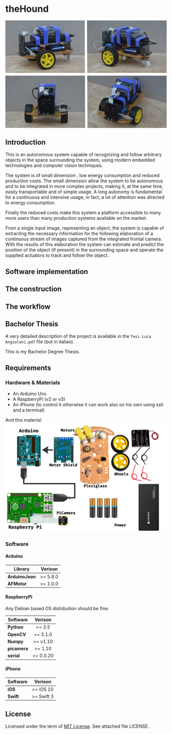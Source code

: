 # theHound
![theHoudPicture](./Images/CarPhoto.png)

## Introduction

This is an autonomous system capable of recognizing and follow arbitrary objects in the space surrounding the system, using modern embedded technologies and computer vision techniques.

The system is of small dimension , low energy consumption and reduced production costs. The small dimension allow the system to be autonomous and to be integrated in more complex projects, making it, at the same time, easily transportable and of simple usage.
A long autonomy is fundamental for a continuous and intensive usage, in fact, a lot of attention was directed to energy consumption.

Finally the reduced costs make this system a platform accessible to many more users than many production systems available on the market.

From a single input image, representing an object, the system is capable of extracting the necessary information for the following elaboration of a continuous stream of images captured from the integrated frontal camera. With the results of this elaboration the system can estimate and predict the position of the object (if present) in the surrounding space and operate the supplied actuators to track and follow the object.

## Software implementation

## The construction

## The workflow

## Bachelor Thesis

A very detailed description of the project is available in the `Tesi Luca Angioloni.pdf` file (but in italian).

This is my Bachelor Degree Thesis.

## Requirements

### Hardware & Materials
- An Arduino Uno
- A RaspberryPi (v2 or v3)
- An iPhone (to control it otherwise it can work also on his own using ssh and a terminal)

And this material:
![Materials](./Images/Tools.png)

### Software

#### Arduino

| Library        | Verison        |
| -------------- |:--------------:|
|**ArduinoJson** |    >= 5.8.0    |
|**AFMotor**     |    >= 1.0.0    |

#### RaspberryPi

Any Debian based OS distribution should be fine.

| Software       | Verison        |
| -------------- |:--------------:|
| **Python**     |     >= 3.5     |
| **OpenCV**     |    == 3.1.0    |
| **Numpy**      |    >= v1.10    |
| **picamera**   |    >= 1.10     |
| **serial**     |    >= 0.0.20   |

#### iPhone

| Software       | Verison        |
| -------------- |:--------------:|
| **iOS**        |    >= iOS 10   |
| **Swift**      |   >= Swift 3   |

## License

Licensed under the term of [MIT License](http://en.wikipedia.org/wiki/MIT_License). See attached file LICENSE.
